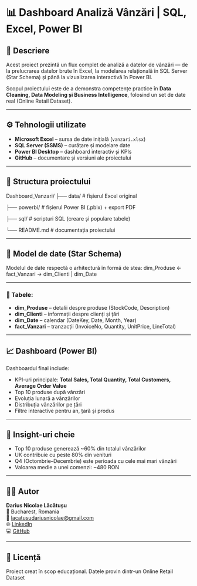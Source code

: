 # 📊 Dashboard Analiză Vânzări | SQL, Excel, Power BI

## 🧠 Descriere
Acest proiect prezintă un flux complet de analiză a datelor de vânzări — de la prelucrarea datelor brute în Excel, la modelarea relațională în SQL Server (Star Schema) și până la vizualizarea interactivă în Power BI.

Scopul proiectului este de a demonstra competențe practice în **Data Cleaning, Data Modeling și Business Intelligence**, folosind un set de date real (Online Retail Dataset).

---

## ⚙️ Tehnologii utilizate
- **Microsoft Excel** – sursa de date inițială (`vanzari.xlsx`)
- **SQL Server (SSMS)** – curățare și modelare date
- **Power BI Desktop** – dashboard interactiv și KPIs
- **GitHub** – documentare și versiuni ale proiectului

---

## 🧱 Structura proiectului
Dashboard_Vanzari/
├── data/ # fișierul Excel original

├── powerbi/ # fișierul Power BI (.pbix) + export PDF

├── sql/ # scripturi SQL (creare și populare tabele)

└── README.md # documentația proiectului

---

## 🧩 Model de date (Star Schema)
Modelul de date respectă o arhitectură în formă de stea:
dim_Produse ← fact_Vanzari → dim_Clienti
                   |
                dim_Date

---

### 🔹 Tabele:
- **dim_Produse** – detalii despre produse (StockCode, Description)
- **dim_Clienti** – informații despre clienți și țări
- **dim_Date** – calendar (DateKey, Date, Month, Year)
- **fact_Vanzari** – tranzacții (InvoiceNo, Quantity, UnitPrice, LineTotal)

---

## 📈 Dashboard (Power BI)
Dashboardul final include:
- KPI-uri principale: **Total Sales, Total Quantity, Total Customers, Average Order Value**
- Top 10 produse după vânzări
- Evoluția lunară a vânzărilor
- Distribuția vânzărilor pe țări
- Filtre interactive pentru an, țară și produs

---

## 🧮 Insight-uri cheie
- Top 10 produse generează ~60% din totalul vânzărilor
- UK contribuie cu peste 80% din venituri
- Q4 (Octombrie–Decembrie) este perioada cu cele mai mari vânzări
- Valoarea medie a unei comenzi: ~480 RON

---

## 👨‍💻 Autor
**Darius Nicolae Lăcătușu**  
📍 Bucharest, Romania  
📧 lacatusudariusnicolae@gmail.com  
🌐 [LinkedIn](https://www.linkedin.com/in/darius-nicolae-l%C4%83c%C4%83tu%C8%99u/)  
💻 [GitHub](https://github.com/Dlcts13)

---

## 📄 Licență
Proiect creat în scop educațional. Datele provin dintr-un Online Retail Dataset

